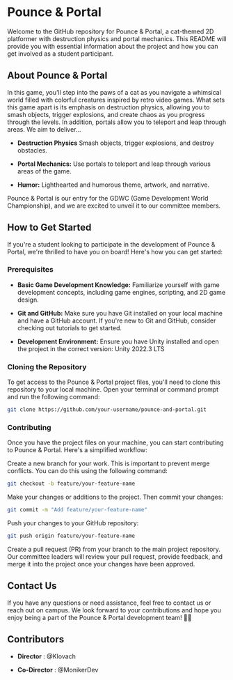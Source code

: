 # Pounce & Portal

Welcome to the GitHub repository for Pounce & Portal, a cat-themed 2D platformer with destruction physics and portal mechanics. This README will provide you with essential information about the project and how you can get involved as a student participant.

## About Pounce & Portal

In this game, you'll step into the paws of a cat as you navigate a whimsical world filled with colorful creatures inspired by retro video games. What sets this game apart is its emphasis on destruction physics, allowing you to smash objects, trigger explosions, and create chaos as you progress through the levels. In addition, portals allow you to teleport and leap through areas.  We aim to deliver...

- **Destruction Physics** 
Smash objects, trigger explosions, and destroy obstacles.

- **Portal Mechanics:** 
Use portals to teleport and leap through various areas of the game.

- **Humor:** 
Lighthearted and humorous theme, artwork, and narrative. 

Pounce & Portal is our entry for the GDWC (Game Development World Championship), and we are excited to unveil it to our committee members. 

## How to Get Started

If you're a student looking to participate in the development of Pounce & Portal, we're thrilled to have you on board! Here's how you can get started:

### Prerequisites

- **Basic Game Development Knowledge:** Familiarize yourself with game development concepts, including game engines, scripting, and 2D game design.

- **Git and GitHub:** Make sure you have Git installed on your local machine and have a GitHub account. If you're new to Git and GitHub, consider checking out tutorials to get started.

- **Development Environment:** Ensure you have Unity installed and open the project in the correct version: Unity 2022.3 LTS

### Cloning the Repository

To get access to the Pounce & Portal project files, you'll need to clone this repository to your local machine. Open your terminal or command prompt and run the following command:

```bash
git clone https://github.com/your-username/pounce-and-portal.git
```

### Contributing
Once you have the project files on your machine, you can start contributing to Pounce & Portal. Here's a simplified workflow:

Create a new branch for your work. This is important to prevent merge conflicts. You can do this using the following command:

```bash
git checkout -b feature/your-feature-name
```

Make your changes or additions to the project. Then commit your changes:
```bash
git commit -m "Add feature/your-feature-name"
```

Push your changes to your GitHub repository:
```bash
git push origin feature/your-feature-name
```
Create a pull request (PR) from your branch to the main project repository.
Our committee leaders will review your pull request, provide feedback, and merge it into the project once your changes have been approved. 

## Contact Us

If you have any questions or need assistance, feel free to contact us or reach out on campus. 
We look forward to your contributions and hope you enjoy being a part of the Pounce & Portal development team! 🐾✨

## Contributors
- **Director** :
@Klovach

- **Co-Director** :
@MonikerDev


